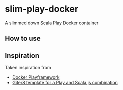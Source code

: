 # slim-play-docker
A slimmed down Scala Play Docker container

## How to use

## Inspiration
Taken inspiration from 

- [Docker Playframework](https://github.com/domingogallardo/playframework)
- [Giter8 template for a Play and Scala.js combination](https://github.com/vmunier/play-scalajs.g8)
